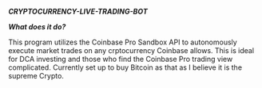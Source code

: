 ***CRYPTOCURRENCY-LIVE-TRADING-BOT***

***What does it do?***

This program utilizes the Coinbase Pro Sandbox API to autonomously execute market trades on any crptocurrency Coinbase allows.
This is ideal for DCA investing and those who find the Coinbase Pro trading view complicated. Currently set up to buy Bitcoin as that as I believe it is the supreme Crypto.
